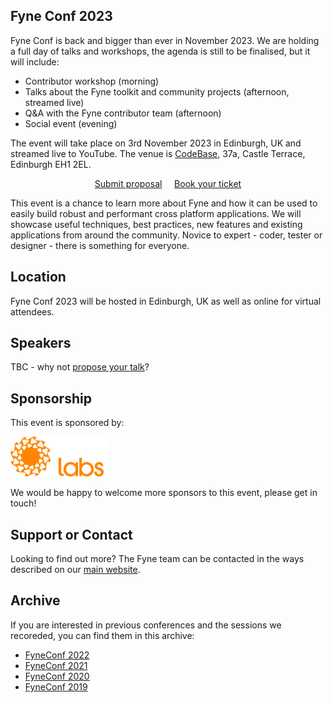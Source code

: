 ## Fyne Conf 2023

Fyne Conf is back and bigger than ever in November 2023.
We are holding a full day of talks and workshops, the agenda is still to be finalised, but it will include:

* Contributor workshop (morning)
* Talks about the Fyne toolkit and community projects (afternoon, streamed live)
* Q&A with the Fyne contributor team (afternoon)
* Social event (evening)

The event will take place on 3rd November 2023 in Edinburgh, UK and streamed live to YouTube.
The venue is [CodeBase](https://thisiscodebase.com), 37a, Castle Terrace, Edinburgh EH1 2EL.

<p style="text-align: center">
  <a href="https://www.papercall.io/fyneconf2023" class="btn btn-primary">Submit proposal</a>
  &nbsp;&nbsp;&nbsp; 
  <a href="https://www.eventbrite.co.uk/e/699591485967?aff=oddtdtcreator" class="btn btn-primary">Book your ticket</a>
</p>

This event is a chance to learn more about Fyne and how it can be used to
easily build robust and performant cross platform applications.
We will showcase useful techniques, best practices, new features and existing applications from around the community.
Novice to expert - coder, tester or designer - there is something for everyone.

## Location

Fyne Conf 2023 will be hosted in Edinburgh, UK as well as online for virtual attendees.

## Speakers

TBC - why not [propose your talk](https://www.papercall.io/fyneconf2023)?

## Sponsorship

This event is sponsored by:

<a href="https://fynelabs.com" style="text-decoration: none"><img src="assets/img/fynelabs.png" width="154" /></a>

We would be happy to welcome more sponsors to this event, please get in touch!

## Support or Contact

Looking to find out more? The Fyne team can be contacted
in the ways described on our [main website](https://fyne.io/#contact).


## Archive

If you are interested in previous conferences and the sessions we recoreded, you can find them in this archive:

* [FyneConf 2022](/archive/2022)
* [FyneConf 2021](/archive/2021)
* [FyneConf 2020](/archive/2020)
* [FyneConf 2019](/archive/2019)

